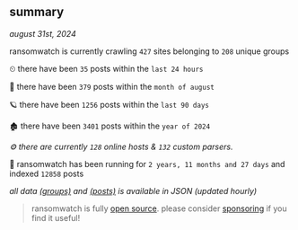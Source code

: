 
## summary
_august 31st, 2024_

ransomwatch is currently crawling `427` sites belonging to `208` unique groups

⏲ there have been `35` posts within the `last 24 hours`

🦈 there have been `379` posts within the `month of august`

🪐 there have been `1256` posts within the `last 90 days`

🏚 there have been `3401` posts within the `year of 2024`

_⚙️ there are currently `128` online hosts & `132` custom parsers._

🦕 ransomwatch has been running for `2 years, 11 months and 27 days` and indexed `12858` posts

_all data  [(groups)](http://ransomwhat.telemetry.ltd/groups) and [(posts)](http://ransomwhat.telemetry.ltd/posts) is available in JSON (updated hourly)_

> ransomwatch is fully [open source](https://github.com/joshhighet/ransomwatch#ransomwatch--). please consider [sponsoring](https://github.com/sponsors/joshhighet) if you find it useful!
